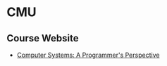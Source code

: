 # CMU

## Course Website

- [Computer Systems: A Programmer's Perspective](http://csapp.cs.cmu.edu/3e/labs.html)


